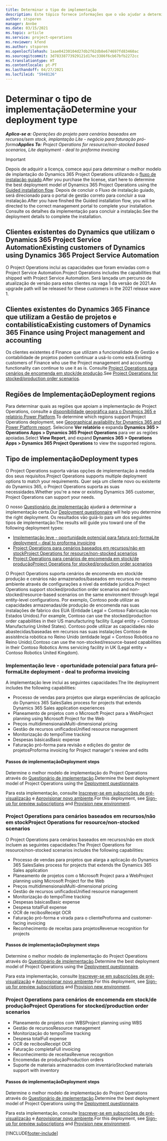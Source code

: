 ```yaml
---
title: Determinar o tipo de implementação
description: Este tópico fornece informações que o vão ajudar a determinar o tipo de implementação correto do Project Operations para a sua empresa.
author: stsporen
manager: Annbe
ms.date: 03/15/2021
ms.topic: article
ms.service: project-operations
ms.reviewer: kfend
ms.author: stsporen
ms.openlocfilehash: 1aae04230104d27db2f62db8e674697fd83460ac
ms.sourcegitcommit: 3d78338773929121d17ec3386f6cb67bfb2272cc
ms.translationtype: HT
ms.contentlocale: pt-PT
ms.lasthandoff: 04/27/2021
ms.locfileid: "5948126"
---
```

# <a name="determine-your-deployment-type"></a><span data-ttu-id="b68c2-103">Determinar o tipo de implementação</span><span class="sxs-lookup"><span data-stu-id="b68c2-103">Determine your deployment type</span></span>

<span data-ttu-id="b68c2-104">_**Aplica-se a:** Operações do projeto para cenários baseados em recursos/sem stock, implantação Lite - negócio para faturação pró-forma_</span><span class="sxs-lookup"><span data-stu-id="b68c2-104">_**Applies To:** Project Operations for resource/non-stocked based scenarios, Lite deployment - deal to proforma invoicing_</span></span>

> [!IMPORTANT]
> <span data-ttu-id="b68c2-105">Depois de adquirir a licença, comece aqui para determinar o melhor modelo de implantação do Dynamics 365 Project Operations utilizando o [fluxo de instalação guiado](https://aka.ms/provisionprojectoperations).</span><span class="sxs-lookup"><span data-stu-id="b68c2-105">After you purchase the license, start here to determine the best deployment model of Dynamics 365 Project Operations using the [Guided installation flow](https://aka.ms/provisionprojectoperations).</span></span>
> <span data-ttu-id="b68c2-106">Depois de concluir o Fluxo de instalação guiado, será direcionado para o portal de gestão correto para concluir a sua instalação.</span><span class="sxs-lookup"><span data-stu-id="b68c2-106">After you have finshed the Guided installation flow, you will be directed to the correct management portal to complete your installation.</span></span> <span data-ttu-id="b68c2-107">Consulte os detalhes da implementação para concluir a instalação.</span><span class="sxs-lookup"><span data-stu-id="b68c2-107">See the deployment details to complete the installation.</span></span>


## <a name="existing-customers-of-dynamics-using-dynamics-365-project-service-automation"></a><span data-ttu-id="b68c2-108">Clientes existentes do Dynamics que utilizam o Dynamics 365 Project Service Automation</span><span class="sxs-lookup"><span data-stu-id="b68c2-108">Existing customers of Dynamics using Dynamics 365 Project Service Automation</span></span>
<span data-ttu-id="b68c2-109">O Project Operations inclui as capacidades que foram enviadas com o Project Service Automation.</span><span class="sxs-lookup"><span data-stu-id="b68c2-109">Project Operations includes the capabilities that shipped with Project Service Automation.</span></span> <span data-ttu-id="b68c2-110">Será lançada um percurso de atualização de versão para estes clientes na vaga 1 da versão de 2021.</span><span class="sxs-lookup"><span data-stu-id="b68c2-110">An upgrade path will be released for these customers in the 2021 release wave 1.</span></span>

## <a name="existing-customers-of-dynamics-365-finance-using-project-management-and-accounting"></a><span data-ttu-id="b68c2-111">Clientes existentes do Dynamics 365 Finance que utilizam a Gestão de projetos e contabilística</span><span class="sxs-lookup"><span data-stu-id="b68c2-111">Existing customers of Dynamics 365 Finance using Project management and accounting</span></span> 

<span data-ttu-id="b68c2-112">Os clientes existentes d Finance que utilizam a funcionalidade de Gestão e contabilidade de projetos podem continuar a usá-lo como está.</span><span class="sxs-lookup"><span data-stu-id="b68c2-112">Existing customers of Finance who use the Project management and accounting functionality can continue to use it as is.</span></span> <span data-ttu-id="b68c2-113">Consulte [Project Operations para cenários de encomenda em stock/de produção](#pma).</span><span class="sxs-lookup"><span data-stu-id="b68c2-113">See [Project Operations for stocked/production order scenarios](#pma).</span></span>


## <a name="deployment-regions"></a><span data-ttu-id="b68c2-114">Regiões de Implementação</span><span class="sxs-lookup"><span data-stu-id="b68c2-114">Deployment regions</span></span>
<span data-ttu-id="b68c2-115">Para determinar quais as regiões que apoiam a implementação de Project Operations, consulte a [disponibilidade geográfica para o Dynamics 365 e relatório Power Platform](https://dynamics.microsoft.com/en-us/geographic-availability/).</span><span class="sxs-lookup"><span data-stu-id="b68c2-115">To determine which regions support Project Operations deployment, see [Geographical availability for Dynamics 365 and Power Platform report](https://dynamics.microsoft.com/en-us/geographic-availability/).</span></span> <span data-ttu-id="b68c2-116">Selecione **Ver relatório** e expanda **Dynamics 365 > Operations Apps > Dynamics 365 Project Operations** para ver as regiões apoiadas.</span><span class="sxs-lookup"><span data-stu-id="b68c2-116">Select **View Report**, and expand **Dynamics 365 > Operations Apps > Dynamics 365 Project Operations** to view the supported regions.</span></span>

## <a name="deployment-types"></a><span data-ttu-id="b68c2-117">Tipo de implementação</span><span class="sxs-lookup"><span data-stu-id="b68c2-117">Deployment types</span></span>
<span data-ttu-id="b68c2-118">O Project Operations suporta várias opções de implementação à medida dos seus requisitos.</span><span class="sxs-lookup"><span data-stu-id="b68c2-118">Project Operations supports multiple deployment options to match your requirements.</span></span> <span data-ttu-id="b68c2-119">Quer seja um cliente novo ou existente do Dynamics 365, o Project Operations suporta as suas necessidades.</span><span class="sxs-lookup"><span data-stu-id="b68c2-119">Whether you're a new or existing Dynamics 365 customer, Project Operations can support your needs.</span></span>

<span data-ttu-id="b68c2-120">O nosso [Questionário de implementação](https://aka.ms/provisionprojectoperations) ajudará a determinar a implementação certa.</span><span class="sxs-lookup"><span data-stu-id="b68c2-120">Our [Deployment questionnaire](https://aka.ms/provisionprojectoperations) will help you determine the right deployment.</span></span> <span data-ttu-id="b68c2-121">Os resultados vão guiá-lo para um dos seguintes tipos de implementação:</span><span class="sxs-lookup"><span data-stu-id="b68c2-121">The results will guide you toward one of the following deployment types:</span></span>

- [<span data-ttu-id="b68c2-122">Implementação leve - oportunidade potencial para fatura pró-forma</span><span class="sxs-lookup"><span data-stu-id="b68c2-122">Lite deployment – deal to proforma invoicing</span></span>](#lite)
- [<span data-ttu-id="b68c2-123">Project Operations para cenários baseados em recursos/não em stock</span><span class="sxs-lookup"><span data-stu-id="b68c2-123">Project Operations for resource/non-stocked scenarios</span></span>](#integrated)
- [<span data-ttu-id="b68c2-124">Project Operations para cenários de encomenda em stock/de produção</span><span class="sxs-lookup"><span data-stu-id="b68c2-124">Project Operations for stocked/production order scenarios</span></span>](#pma)

<span data-ttu-id="b68c2-125">O Project Operations suporta cenários de encomenda em stock/de produção e cenários não armazenados/baseados em recursos no mesmo ambiente através de configurações a nível da entidade jurídica.</span><span class="sxs-lookup"><span data-stu-id="b68c2-125">Project Operations support stocked/production order scenarios and non-stocked/resource-based scenarios on the same environment through legal entity-level configurations.</span></span> <span data-ttu-id="b68c2-126">Por exemplo, Contoso pode utilizar as capacidades armazenadas/de produção de encomenda nas suas instalações de fabrico dos EUA (Entidade Legal = Contoso Fabricação nos Estados Unidos).</span><span class="sxs-lookup"><span data-stu-id="b68c2-126">For example, Contoso can use the stocked/production order capabilities in their US manufacturing facility (Legal entity = Contoso Manufacturing United States).</span></span> <span data-ttu-id="b68c2-127">Contoso pode utilizar as capacidades não abastecidas/baseadas em recursos nas suas instalações Contoso de assistência robótica no Reino Unido (entidade legal = Contoso Robótica no Reino Unido).</span><span class="sxs-lookup"><span data-stu-id="b68c2-127">Contoso can use the non-stocked/resource-based capabilities in their Contoso Robotics Arms servicing facility in UK (Legal entity = Contoso Robotics United Kingdom).</span></span>

### <a name="lite-deployment---deal-to-proforma-invoicing"></a><a  name="lite"></a><span data-ttu-id="b68c2-128">Implementação leve - oportunidade potencial para fatura pró-forma</span><span class="sxs-lookup"><span data-stu-id="b68c2-128">Lite deployment - deal to proforma invoicing</span></span>

<span data-ttu-id="b68c2-129">A implementação leve inclui as seguintes capacidades:</span><span class="sxs-lookup"><span data-stu-id="b68c2-129">The lite deployment includes the following capabilities:</span></span>

- <span data-ttu-id="b68c2-130">Processo de vendas para projetos que alarga experiências de aplicação do Dynamics 365 Sales</span><span class="sxs-lookup"><span data-stu-id="b68c2-130">Sales process for projects that extends Dynamics 365 Sales application experiences</span></span>
- <span data-ttu-id="b68c2-131">Planeamento de projetos com o Microsoft Project para a Web</span><span class="sxs-lookup"><span data-stu-id="b68c2-131">Project planning using Microsoft Project for the Web</span></span>
- <span data-ttu-id="b68c2-132">Preços multidimensionais</span><span class="sxs-lookup"><span data-stu-id="b68c2-132">Multi-dimensional pricing</span></span>
- <span data-ttu-id="b68c2-133">Gestão de recursos unificados</span><span class="sxs-lookup"><span data-stu-id="b68c2-133">Unified resource management</span></span>
- <span data-ttu-id="b68c2-134">Monitorização do tempo</span><span class="sxs-lookup"><span data-stu-id="b68c2-134">Time tracking</span></span>
- <span data-ttu-id="b68c2-135">Despesas básicas</span><span class="sxs-lookup"><span data-stu-id="b68c2-135">Basic expense</span></span>
- <span data-ttu-id="b68c2-136">Faturação pró-forma para revisão e edições do gestor de projetos</span><span class="sxs-lookup"><span data-stu-id="b68c2-136">Proforma invoicing for Project manager's review and edits</span></span> 

#### <a name="deployment-steps"></a><span data-ttu-id="b68c2-137">Passos de implementação</span><span class="sxs-lookup"><span data-stu-id="b68c2-137">Deployment steps</span></span>
<span data-ttu-id="b68c2-138">Determine o melhor modelo de implementação do Project Operations através do [Questionário de implementação](https://aka.ms/provisionprojectoperations).</span><span class="sxs-lookup"><span data-stu-id="b68c2-138">Determine the best deployment model of Project Operations using the [Deployment questionnaire](https://aka.ms/provisionprojectoperations).</span></span>

<span data-ttu-id="b68c2-139">Para esta implementação, consulte [Inscrever-se em subscrições de pré-visualização](lite-preview-subscription-sign-up.md) e [Aprovisionar novo ambiente](lite-deployment.md).</span><span class="sxs-lookup"><span data-stu-id="b68c2-139">For this deployment, see [Sign-up for preview subscriptions](lite-preview-subscription-sign-up.md) and [Provision new environment](lite-deployment.md).</span></span> 


### <a name="project-operations-for-resourcenon-stocked-scenarios"></a><a name="integrated"></a><span data-ttu-id="b68c2-140">Project Operations para cenários baseados em recursos/não em stock</span><span class="sxs-lookup"><span data-stu-id="b68c2-140">Project Operations for resource/non-stocked scenarios</span></span>
<span data-ttu-id="b68c2-141">O Project Operations para cenários baseados em recursos/não em stock incluem as seguintes capacidades:</span><span class="sxs-lookup"><span data-stu-id="b68c2-141">The Project Operations for resource/non-stocked scenarios includes the following capabilities:</span></span>
 
- <span data-ttu-id="b68c2-142">Processo de vendas para projetos que alarga a aplicação do Dynamics 365 Sales</span><span class="sxs-lookup"><span data-stu-id="b68c2-142">Sales process for projects that extends the Dynamics 365 Sales application</span></span>
- <span data-ttu-id="b68c2-143">Planeamento de projetos com o Microsoft Project para a Web</span><span class="sxs-lookup"><span data-stu-id="b68c2-143">Project planning using Microsoft Project for the Web</span></span>
- <span data-ttu-id="b68c2-144">Preços multidimensionais</span><span class="sxs-lookup"><span data-stu-id="b68c2-144">Multi-dimensional pricing</span></span>
- <span data-ttu-id="b68c2-145">Gestão de recursos unificados</span><span class="sxs-lookup"><span data-stu-id="b68c2-145">Unified resource management</span></span>
- <span data-ttu-id="b68c2-146">Monitorização do tempo</span><span class="sxs-lookup"><span data-stu-id="b68c2-146">Time tracking</span></span>
- <span data-ttu-id="b68c2-147">Despesas básicas</span><span class="sxs-lookup"><span data-stu-id="b68c2-147">Basic expense</span></span>
- <span data-ttu-id="b68c2-148">Despesa total</span><span class="sxs-lookup"><span data-stu-id="b68c2-148">Full expense</span></span>
- <span data-ttu-id="b68c2-149">OCR de recibos</span><span class="sxs-lookup"><span data-stu-id="b68c2-149">Receipt OCR</span></span>
- <span data-ttu-id="b68c2-150">Faturação pró-forma e virada para o cliente</span><span class="sxs-lookup"><span data-stu-id="b68c2-150">Proforma and customer-facing invoicing</span></span> 
- <span data-ttu-id="b68c2-151">Reconhecimento de receitas para projetos</span><span class="sxs-lookup"><span data-stu-id="b68c2-151">Revenue recognition for projects</span></span>

#### <a name="deployment-steps"></a><span data-ttu-id="b68c2-152">Passos de implementação</span><span class="sxs-lookup"><span data-stu-id="b68c2-152">Deployment steps</span></span>
<span data-ttu-id="b68c2-153">Determine o melhor modelo de implementação do Project Operations através do [Questionário de implementação](https://aka.ms/provisionprojectoperations).</span><span class="sxs-lookup"><span data-stu-id="b68c2-153">Determine the best deployment model of Project Operations using the [Deployment questionnaire](https://aka.ms/provisionprojectoperations).</span></span>

<span data-ttu-id="b68c2-154">Para esta implementação, consulte [Inscrever-se em subscrições de pré-visualização](resource-sign-up-preview-subscription.md) e [Aprovisionar novo ambiente](resource-provision-new-environment.md).</span><span class="sxs-lookup"><span data-stu-id="b68c2-154">For this deployment, see [Sign-up for preview subscriptions](resource-sign-up-preview-subscription.md) and [Provision new environment](resource-provision-new-environment.md).</span></span> 


### <a name="project-operations-for-stockedproduction-order-scenarios"></a><a name="pma"></a><span data-ttu-id="b68c2-155">Project Operations para cenários de encomenda em stock/de produção</span><span class="sxs-lookup"><span data-stu-id="b68c2-155">Project Operations for stocked/production order scenarios</span></span>

- <span data-ttu-id="b68c2-156">Planeamento de projetos com WBS</span><span class="sxs-lookup"><span data-stu-id="b68c2-156">Project planning using WBS</span></span>
- <span data-ttu-id="b68c2-157">Gestão de recursos</span><span class="sxs-lookup"><span data-stu-id="b68c2-157">Resource management</span></span>
- <span data-ttu-id="b68c2-158">Monitorização do tempo</span><span class="sxs-lookup"><span data-stu-id="b68c2-158">Time tracking</span></span>
- <span data-ttu-id="b68c2-159">Despesa total</span><span class="sxs-lookup"><span data-stu-id="b68c2-159">Full expense</span></span>
- <span data-ttu-id="b68c2-160">OCR de recibos</span><span class="sxs-lookup"><span data-stu-id="b68c2-160">Receipt OCR</span></span>
- <span data-ttu-id="b68c2-161">Faturação completa</span><span class="sxs-lookup"><span data-stu-id="b68c2-161">Full invoicing</span></span>
- <span data-ttu-id="b68c2-162">Reconhecimento de receitas</span><span class="sxs-lookup"><span data-stu-id="b68c2-162">Revenue recognition</span></span>
- <span data-ttu-id="b68c2-163">Encomendas de produção</span><span class="sxs-lookup"><span data-stu-id="b68c2-163">Production orders</span></span>
- <span data-ttu-id="b68c2-164">Suporte de materiais armazenados com inventário</span><span class="sxs-lookup"><span data-stu-id="b68c2-164">Stocked materials support with inventory</span></span>

#### <a name="deployment-steps"></a><span data-ttu-id="b68c2-165">Passos de implementação</span><span class="sxs-lookup"><span data-stu-id="b68c2-165">Deployment steps</span></span>
<span data-ttu-id="b68c2-166">Determine o melhor modelo de implementação do Project Operations através do [Questionário de implementação](https://aka.ms/provisionprojectoperations).</span><span class="sxs-lookup"><span data-stu-id="b68c2-166">Determine the best deployment model of Project Operations using the [Deployment questionnaire](https://aka.ms/provisionprojectoperations).</span></span>

<span data-ttu-id="b68c2-167">Para esta implementação, consulte [Inscrever-se em subscrições de pré-visualização](/dynamics365/fin-ops-core/dev-itpro/dev-tools/sign-up-preview-subscription?toc=%2fdynamics365%2ffinance%2ftoc.json) e [Aprovisionar novo ambiente](/dynamics365/fin-ops-core/dev-itpro/deployment/deploy-demo-environment?toc=%2fdynamics365%2ffinance%2ftoc.json).</span><span class="sxs-lookup"><span data-stu-id="b68c2-167">For this deployment, see [Sign-up for preview subscriptions](/dynamics365/fin-ops-core/dev-itpro/dev-tools/sign-up-preview-subscription?toc=%2fdynamics365%2ffinance%2ftoc.json) and [Provision new environment](/dynamics365/fin-ops-core/dev-itpro/deployment/deploy-demo-environment?toc=%2fdynamics365%2ffinance%2ftoc.json).</span></span> 



[!INCLUDE[footer-include](../includes/footer-banner.md)]